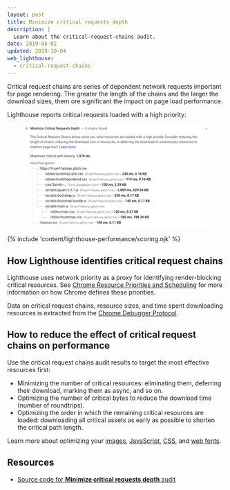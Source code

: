 ```yaml
---
layout: post
title: Minimize critical requests depth
description: |
  Learn about the critical-request-chains audit.
date: 2019-05-02
updated: 2019-10-04
web_lighthouse:
  - critical-request-chains
---
```


Critical request chains are series of dependent network requests important for page rendering.
The greater the length of the chains and the larger the download sizes,
them ore significant the impact on page load performance.

Lighthouse reports critical requests loaded with a high priority:

<figure class="w-figure">
  <img class="w-screenshot" src="critical-request-chains.png" alt="A screenshot of the Lighthouse Minimize critical requests depth audit">
</figure>

{% include 'content/lighthouse-performance/scoring.njk' %}


## How Lighthouse identifies critical request chains

Lighthouse uses network priority as a proxy for identifying render-blocking critical resources.
See [Chrome Resource Priorities and Scheduling](https://docs.google.com/document/d/1bCDuq9H1ih9iNjgzyAL0gpwNFiEP4TZS-YLRp_RuMlc/edit)
for more information on how Chrome defines these priorities.

Data on critical request chains, resource sizes,
and time spent downloading resources is extracted from the
[Chrome Debugger Protocol](https://github.com/ChromeDevTools/devtools-protocol).

## How to reduce the effect of critical request chains on performance

Use the critical request chains audit results to target the most effective resources first:

- Minimizing the number of critical resources: eliminating them, deferring their download, marking them as async, and so on.
- Optimizing the number of critical bytes to reduce the download time (number of roundtrips).
- Optimizing the order in which the remaining critical resources are loaded: downloading all critical assets as early as possible to shorten the critical path length.

Learn more about optimizing your
[images](/use-imagemin-to-compress-images),
[JavaScript](/apply-instant-loading-with-prp),
[CSS](/defer-non-critical-css), and
[web fonts](/avoid-invisible-text).

## Resources

- [Source code for **Minimize critical requests depth** audit](https://github.com/GoogleChrome/lighthouse/blob/master/lighthouse-core/audits/critical-request-chains.js)
